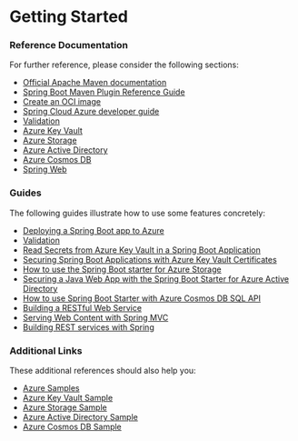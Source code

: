 # Getting Started

### Reference Documentation
For further reference, please consider the following sections:

* [Official Apache Maven documentation](https://maven.apache.org/guides/index.html)
* [Spring Boot Maven Plugin Reference Guide](https://docs.spring.io/spring-boot/docs/3.1.4/maven-plugin/reference/html/)
* [Create an OCI image](https://docs.spring.io/spring-boot/docs/3.1.4/maven-plugin/reference/html/#build-image)
* [Spring Cloud Azure developer guide](https://aka.ms/spring/msdocs/developer-guide)
* [Validation](https://docs.spring.io/spring-boot/docs/3.1.4/reference/htmlsingle/index.html#io.validation)
* [Azure Key Vault](https://microsoft.github.io/spring-cloud-azure/current/reference/html/index.html#secret-management)
* [Azure Storage](https://microsoft.github.io/spring-cloud-azure/current/reference/html/index.html#resource-handling)
* [Azure Active Directory](https://microsoft.github.io/spring-cloud-azure/current/reference/html/index.html#spring-security-with-azure-active-directory)
* [Azure Cosmos DB](https://microsoft.github.io/spring-cloud-azure/current/reference/html/index.html#spring-data-support)
* [Spring Web](https://docs.spring.io/spring-boot/docs/3.1.4/reference/htmlsingle/index.html#web)

### Guides
The following guides illustrate how to use some features concretely:

* [Deploying a Spring Boot app to Azure](https://spring.io/guides/gs/spring-boot-for-azure/)
* [Validation](https://spring.io/guides/gs/validating-form-input/)
* [Read Secrets from Azure Key Vault in a Spring Boot Application](https://aka.ms/spring/msdocs/keyvault)
* [Securing Spring Boot Applications with Azure Key Vault Certificates](https://aka.ms/spring/msdocs/keyvault/certificates)
* [How to use the Spring Boot starter for Azure Storage](https://aka.ms/spring/msdocs/storage)
* [Securing a Java Web App with the Spring Boot Starter for Azure Active Directory](https://aka.ms/spring/msdocs/aad)
* [How to use Spring Boot Starter with Azure Cosmos DB SQL API](https://aka.ms/spring/msdocs/cosmos)
* [Building a RESTful Web Service](https://spring.io/guides/gs/rest-service/)
* [Serving Web Content with Spring MVC](https://spring.io/guides/gs/serving-web-content/)
* [Building REST services with Spring](https://spring.io/guides/tutorials/rest/)

### Additional Links
These additional references should also help you:

* [Azure Samples](https://aka.ms/spring/samples)
* [Azure Key Vault Sample](https://aka.ms/spring/samples/latest/keyvault)
* [Azure Storage Sample](https://aka.ms/spring/samples/latest/storage)
* [Azure Active Directory Sample](https://aka.ms/spring/samples/latest/aad)
* [Azure Cosmos DB Sample](https://aka.ms/spring/samples/latest/cosmos)

